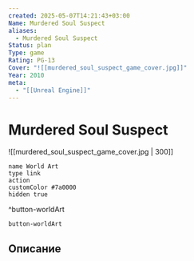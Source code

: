 ```yaml
---
created: 2025-05-07T14:21:43+03:00
Name: Murdered Soul Suspect
aliases:
  - Murdered Soul Suspect
Status: plan
Type: game
Rating: PG-13
Cover: "![[murdered_soul_suspect_game_cover.jpg]]"
Year: 2010
meta:
  - "[[Unreal Engine]]"
---
```


# Murdered Soul Suspect

![[murdered_soul_suspect_game_cover.jpg | 300]]


```button
name World Art
type link
action 
customColor #7a0000
hidden true
```
^button-worldArt



`button-worldArt`

## Описание


